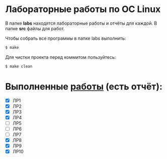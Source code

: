 # Лабораторные работы по ОС Linux

В папке **labs** находятся лабораторные работы и отчёты для каждой.
В папке **src** файлы для работ.

Чтобы собрать все программы в папке labs выполнить:
```bash
$ make
```
Для чистки проекта перед коммитом пользуйтесь:
```bash
$ make clean
```

# Выполненные [работы](https://github.com/wooftown/spbstu-os-labs/tree/master/labs) (есть отчёт):
- [x] ЛР1
- [x] ЛР2
- [x] ЛР3
- [x] ЛР4
- [ ] ЛР5
- [ ] ЛР6
- [ ] ЛР7
- [x] ЛР8
- [x] ЛР9
- [x] ЛР10
